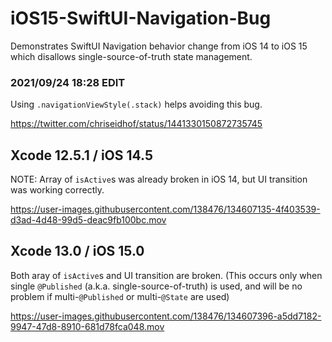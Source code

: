 # iOS15-SwiftUI-Navigation-Bug
Demonstrates SwiftUI Navigation behavior change from iOS 14 to iOS 15 which disallows single-source-of-truth state management.

### 2021/09/24 18:28 EDIT

Using `.navigationViewStyle(.stack)` helps avoiding this bug.

https://twitter.com/chriseidhof/status/1441330150872735745

## Xcode 12.5.1 / iOS 14.5

NOTE: Array of `isActive`s was already broken in iOS 14, but UI transition was working correctly.

https://user-images.githubusercontent.com/138476/134607135-4f403539-d3ad-4d48-99d5-deac9fb100bc.mov

## Xcode 13.0 / iOS 15.0

Both aray of `isActive`s and UI transition are broken.
(This occurs only when single `@Published` (a.k.a. single-source-of-truth) is used, 
and will be no problem if multi-`@Published` or multi-`@State` are used)

https://user-images.githubusercontent.com/138476/134607396-a5dd7182-9947-47d8-8910-681d78fca048.mov
